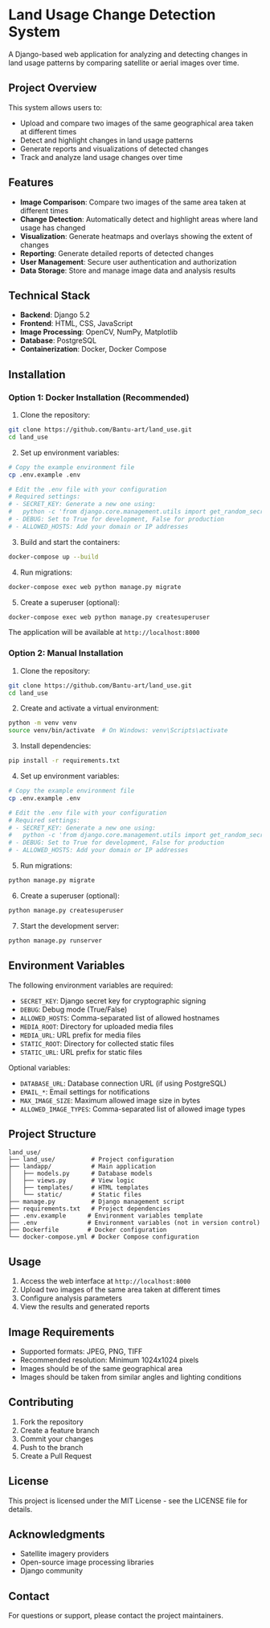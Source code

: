 # Land Usage Change Detection System

A Django-based web application for analyzing and detecting changes in land usage patterns by comparing satellite or aerial images over time.

## Project Overview

This system allows users to:
- Upload and compare two images of the same geographical area taken at different times
- Detect and highlight changes in land usage patterns
- Generate reports and visualizations of detected changes
- Track and analyze land usage changes over time

## Features

- **Image Comparison**: Compare two images of the same area taken at different times
- **Change Detection**: Automatically detect and highlight areas where land usage has changed
- **Visualization**: Generate heatmaps and overlays showing the extent of changes
- **Reporting**: Generate detailed reports of detected changes
- **User Management**: Secure user authentication and authorization
- **Data Storage**: Store and manage image data and analysis results

## Technical Stack

- **Backend**: Django 5.2
- **Frontend**: HTML, CSS, JavaScript
- **Image Processing**: OpenCV, NumPy, Matplotlib
- **Database**: PostgreSQL
- **Containerization**: Docker, Docker Compose

## Installation

### Option 1: Docker Installation (Recommended)

1. Clone the repository:
```bash
git clone https://github.com/Bantu-art/land_use.git
cd land_use
```

2. Set up environment variables:
```bash
# Copy the example environment file
cp .env.example .env

# Edit the .env file with your configuration
# Required settings:
# - SECRET_KEY: Generate a new one using:
#   python -c 'from django.core.management.utils import get_random_secret_key; print(get_random_secret_key())'
# - DEBUG: Set to True for development, False for production
# - ALLOWED_HOSTS: Add your domain or IP addresses
```

3. Build and start the containers:
```bash
docker-compose up --build
```

4. Run migrations:
```bash
docker-compose exec web python manage.py migrate
```

5. Create a superuser (optional):
```bash
docker-compose exec web python manage.py createsuperuser
```

The application will be available at `http://localhost:8000`

### Option 2: Manual Installation

1. Clone the repository:
```bash
git clone https://github.com/Bantu-art/land_use.git
cd land_use
```

2. Create and activate a virtual environment:
```bash
python -m venv venv
source venv/bin/activate  # On Windows: venv\Scripts\activate
```

3. Install dependencies:
```bash
pip install -r requirements.txt
```

4. Set up environment variables:
```bash
# Copy the example environment file
cp .env.example .env

# Edit the .env file with your configuration
# Required settings:
# - SECRET_KEY: Generate a new one using:
#   python -c 'from django.core.management.utils import get_random_secret_key; print(get_random_secret_key())'
# - DEBUG: Set to True for development, False for production
# - ALLOWED_HOSTS: Add your domain or IP addresses
```

5. Run migrations:
```bash
python manage.py migrate
```

6. Create a superuser (optional):
```bash
python manage.py createsuperuser
```

7. Start the development server:
```bash
python manage.py runserver
```

## Environment Variables

The following environment variables are required:

- `SECRET_KEY`: Django secret key for cryptographic signing
- `DEBUG`: Debug mode (True/False)
- `ALLOWED_HOSTS`: Comma-separated list of allowed hostnames
- `MEDIA_ROOT`: Directory for uploaded media files
- `MEDIA_URL`: URL prefix for media files
- `STATIC_ROOT`: Directory for collected static files
- `STATIC_URL`: URL prefix for static files

Optional variables:
- `DATABASE_URL`: Database connection URL (if using PostgreSQL)
- `EMAIL_*`: Email settings for notifications
- `MAX_IMAGE_SIZE`: Maximum allowed image size in bytes
- `ALLOWED_IMAGE_TYPES`: Comma-separated list of allowed image types

## Project Structure

```
land_use/
├── land_use/          # Project configuration
├── landapp/           # Main application
│   ├── models.py      # Database models
│   ├── views.py       # View logic
│   ├── templates/     # HTML templates
│   └── static/        # Static files
├── manage.py          # Django management script
├── requirements.txt   # Project dependencies
├── .env.example      # Environment variables template
├── .env              # Environment variables (not in version control)
├── Dockerfile        # Docker configuration
└── docker-compose.yml # Docker Compose configuration
```

## Usage

1. Access the web interface at `http://localhost:8000`
2. Upload two images of the same area taken at different times
3. Configure analysis parameters
4. View the results and generated reports

## Image Requirements

- Supported formats: JPEG, PNG, TIFF
- Recommended resolution: Minimum 1024x1024 pixels
- Images should be of the same geographical area
- Images should be taken from similar angles and lighting conditions

## Contributing

1. Fork the repository
2. Create a feature branch
3. Commit your changes
4. Push to the branch
5. Create a Pull Request

## License

This project is licensed under the MIT License - see the LICENSE file for details.

## Acknowledgments

- Satellite imagery providers
- Open-source image processing libraries
- Django community

## Contact

For questions or support, please contact the project maintainers.